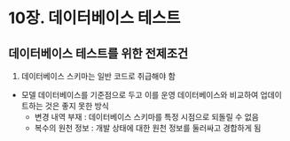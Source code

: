 # 10장. 데이터베이스 테스트

## 데이터베이스 테스트를 위한 전제조건

1. 데이터베이스 스키마는 일반 코드로 취급해야 함
- 모델 데이터베이스를 기준점으로 두고 이를 운영 데이터베이스와 비교하여 업데이트하는 것은 좋지 못한 방식
  - 변경 내역 부재 : 데이터베이스 스키마를 특정 시점으로 되돌릴 수 없음
  - 복수의 원천 정보 : 개발 상태에 대한 원천 정보를 둘러싸고 경합하게 됨